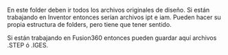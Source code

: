 En este folder deben ir todos los archivos originales de diseño. Si están trabajando en Inventor entonces serían archivos ipt e iam. Pueden hacer su propia estructura de folders, pero tiene que tener sentido.

Si están trabajando en Fusion360 entonces pueden guardar aquí archivos .STEP ó .IGES.